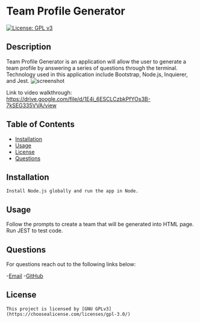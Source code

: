 # Team Profile Generator

  [![License: GPL v3](https://img.shields.io/badge/License-GPLv3-blue.svg)](https://www.gnu.org/licenses/gpl-3.0)

  ## Description

  Team Profile Generator is an application will allow the user to generate a team profile by answering a series of questions through the terminal. Technology used in this application include Bootstrap, Node.js, Inquierer, and Jest.
  ![screenshot](./assets/screenshot-team-prof-gen.png)

  Link to video walkthrough: https://drive.google.com/file/d/1E4i_6ESCLCzbkPfYOs3B-7kSEG335VVA/view

  ## Table of Contents
  - [Installation](#installation)
  - [Usage](#usage)
  - [License](#license)
  - [Questions](#questions)

  ## Installation
    Install Node.js globally and run the app in Node.

  ## Usage
  Follow  the prompts to create a team that will be generated into HTML page.
  Run JEST to test code.

  ## Questions
  For questions reach out to the following links below: 

  -[Email](mailto:email.email.com)
  -[GitHub](https://www.github.com/Thomasple13)

  ## License
    This project is licensed by [GNU GPLv3](https://choosealicense.com/licenses/gpl-3.0/)
